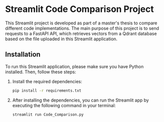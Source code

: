 # Streamlit Code Comparison Project

This Streamlit project is developed as part of a master's thesis to compare different code implementations. The main purpose of this project is to send requests to a FastAPI API, which retrieves vectors from a Qdrant database based on the file uploaded in this Streamlit application.

## Installation

To run this Streamlit application, please make sure you have Python installed. Then, follow these steps:

1. Install the required dependencies:
    ```bash
    pip install -r requirements.txt
    ```

1. After installing the dependencies, you can run the Streamlit app by executing the following command in your terminal:
    ```bash
    streamlit run Code_Comparison.py
    ```